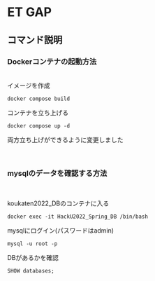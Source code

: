 # ET GAP
## コマンド説明

### Dockerコンテナの起動方法
<br />
イメージを作成

```
docker compose build
```
コンテナを立ち上げる
```
docker compose up -d
```

両方立ち上げができるように変更しました

<br />

<!-- ### goファイルの実行方法
<br />

koukaten2022_GOのコンテナに入る
```
docker exec -it HackU2022_Spring_GO ash
```
cmdディレクトリに入る

```
cd cmd
```
main.goを実行
```
go run main.go
```
<br /> -->

### mysqlのデータを確認する方法
<br />

koukaten2022_DBのコンテナに入る
```
docker exec -it HackU2022_Spring_DB /bin/bash
```
mysqlにログイン(パスワードはadmin)
```
mysql -u root -p
```
DBがあるかを確認
```
SHOW databases;
```

<br />
